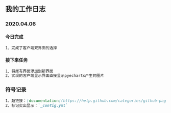 ## 我的工作日志
### 2020.04.06
#### 今日完成
```markdown
1、完成了客户端双界面的选择
```
#### 接下来任务
```markdown
1、将原有界面添加到新界面
2、实现的客户端显示界面直接显示pyecharts产生的图片
```
### 符号记录
```markdown
1、超链接：[documentation](https://help.github.com/categories/github-pages-basics/)
2、标记突出显示：`_config.yml`
```
